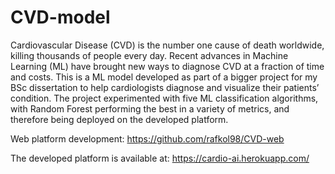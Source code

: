 # CVD-model

Cardiovascular Disease (CVD) is the number one cause of death worldwide, killing thousands of people every day. Recent advances in Machine Learning (ML) have brought new ways to diagnose CVD at a fraction of time and costs. This is a ML model developed as part of a bigger project for my BSc dissertation to help cardiologists diagnose and visualize their patients’ condition. The project experimented with five ML classification algorithms, with Random Forest performing the best in a variety of metrics, and therefore being deployed on the developed platform. 

Web platform development:
https://github.com/rafkol98/CVD-web

The developed platform is available at:
https://cardio-ai.herokuapp.com/
